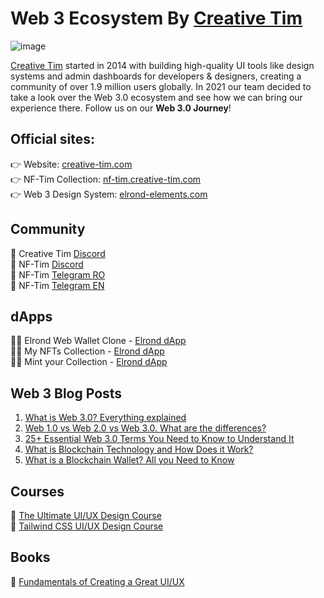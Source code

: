 # Web 3 Ecosystem By [Creative Tim](https://www.creative-tim.com/)
![image](https://user-images.githubusercontent.com/4600172/189114922-01417f4e-bbda-404e-97e5-285990c5e9d5.png)

[Creative Tim](https://www.creative-tim.com/) started in 2014 with building high-quality UI tools like design systems and admin dashboards for developers & designers, creating a community of over 1.9 million users globally. In 2021 our team decided to take a look over the Web 3.0 ecosystem and see how we can bring our experience there. Follow us on our **Web 3.0 Journey**!

## Official sites:
👉 Website: [creative-tim.com](https://www.creative-tim.com/) <br>
👉 NF-Tim Collection: [nf-tim.creative-tim.com](https://nf-tim.creative-tim.com/) <br>
👉 Web 3 Design System: [elrond-elements.com](https://elrond-elements.com/)

## Community
💬 Creative Tim [Discord](https://discord.gg/buAXAbbX) <br>
💬 NF-Tim [Discord](https://discord.gg/UAUFTuft) <br>
💬 NF-Tim [Telegram RO](https://t.me/NFTim_Romania) <br>
💬 NF-Tim [Telegram EN](https://t.me/NFTim_international)

## dApps
🧑‍💻 Elrond Web Wallet Clone - [Elrond dApp](https://web-wallet.elrond-elements.com/) <br>
🧑‍💻 My NFTs Collection - [Elrond dApp](https://github.com/web3-creative-tim/elrond-my-nfts-collection-dapp) <br>
🧑‍💻 Mint your Collection - [Elrond dApp](https://github.com/Elrond-Giants/giants-nftim-minting-dapp)

## Web 3 Blog Posts
1. [What is Web 3.0? Everything explained](https://www.creative-tim.com/blog/web-3-0/what-is-web-3-0-everything-explained/?ref=web3-org)
2. [Web 1.0 vs Web 2.0 vs Web 3.0. What are the differences?](https://www.creative-tim.com/blog/educational-tech/web-1-0-vs-web-2-0-vs-web-3-0-what-are-the-differences/?ref=web3-org)
3. [25+ Essential Web 3.0 Terms You Need to Know to Understand It](https://www.creative-tim.com/blog/educational-tech/essential-web-3-0-terms/?ref=web3-org)
4. [What is Blockchain Technology and How Does it Work?](https://www.creative-tim.com/blog/educational-tech/what-is-blockchain-technology-and-how-does-it-work/?ref=web3-org)
5. [What is a Blockchain Wallet? All you Need to Know](https://www.creative-tim.com/blog/educational-tech/what-is-blockchain-wallet/?ref=web3-org)

## Courses
📖 [The Ultimate UI/UX Design Course](https://course-ui-ux.creative-tim.com/course/ux-design-fundamentals?ref=web3-org) <br>
📖 [Tailwind CSS UI/UX Design Course](https://course-ui-ux.creative-tim.com/course/the-ultimate-uiux-design-course-tailwind-version?ref=web3-org)

## Books
📖 [Fundamentals of Creating a Great UI/UX](https://www.creative-tim.com/courses/fundamentals-ui-ux?ref=web3-org)

